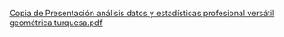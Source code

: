 [Copia de Presentación análisis datos y estadísticas profesional versátil geométrica turquesa.pdf](https://github.com/user-attachments/files/22142019/Copia.de.Presentacion.analisis.datos.y.estadisticas.profesional.versatil.geometrica.turquesa.pdf)
